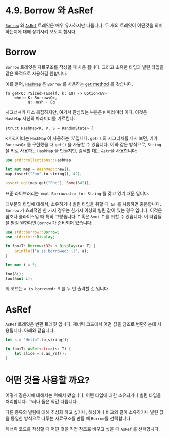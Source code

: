 # 4.9. Borrow 와 AsRef

[`Borrow`][borrow] 와 [`AsRef`][asref] 트레잇은 매우 유사하지만 다릅니다. 두 개의 트레잇이 어떤것을 의미하는지에 대해 상기시켜 보도록 합시다.

[borrow]: ../std/borrow/trait.Borrow.html
[asref]: ../std/convert/trait.AsRef.html

# Borrow

`Borrow` 트레잇은 자료구조를 작성할 때 사용 됩니다. 그리고 소유한 타입과 빌린 타입을 같은 목적으로 사용하길 원합니다.

예를 들어, [`HashMap`][hashmap] 은 `Borrow` 를 사용하는 [`get` method][get] 를 갖습니다.

```rust,ignore
fn get<Q: ?Sized>(&self, k: &Q) -> Option<&V>
    where K: Borrow<Q>,
          Q: Hash + Eq
```

[hashmap]: ../std/collections/struct.HashMap.html
[get]: ../std/collections/struct.HashMap.html#method.get

시그너쳐가 다소 복잡하지만, 여기서 관심있는 부분은 `K` 파라미터 이다.
이것은 `HashMap` 자신의 파라미터를 가르킨다:

```rust,ignore
struct HashMap<K, V, S = RandomState> {
```

`K` 파라미터는 `HashMap`  이 사용하는 _키_ 입니다. `get()` 의 시그너처를 다시 보면,  키가 `Borrow<Q>` 를 구현했을 때 `get()` 을 사용할 수 있습니다. 이와 같은 방식으로, `String` 을 키로 사용하는 `HashMap` 을 만들지만, 검색할 대는 `&str`을 사용합니다:

```rust
use std::collections::HashMap;

let mut map = HashMap::new();
map.insert("Foo".to_string(), 42);

assert_eq!(map.get("Foo"), Some(&42));
```

표준 라이브러리는 `impl Borrow<str> for String` 를 갖고 있기 때문 입니다.

대부분의 타입에 대해서, 소유하거나 빌린 타입을 취할 때, `&T` 를 사용하면 충분합니다.
`Borrow` 가 효과적인 한 가지 경우는 한가지 이상의 빌린 값이 있는 경우 입니다.
이것은 참조나 슬라이스일 때 특히 그렇습니다: `T` 혹은 `&mut T` 를 취할 수 있습니다.
이 타입들을 받길 원한다면 `Borrow` 가 준비되어 있습니다:

```rust
use std::borrow::Borrow;
use std::fmt::Display;

fn foo<T: Borrow<i32> + Display>(a: T) {
    println!("a is borrowed: {}", a);
}

let mut i = 5;

foo(&i);
foo(&mut i);
```

위 코드는 `a is borrowed: 5` 를 두 번 출력할 것 입니다.

# AsRef

`AsRef` 트레잇은 변환 트레잇 입니다. 제너릭 코드에서 어떤 값을 참조로 변환하는데 사용됩니다. 아래와 같습니다:

```rust
let s = "Hello".to_string();

fn foo<T: AsRef<str>>(s: T) {
    let slice = s.as_ref();
}
```

# 어떤 것을 사용할 까요?

어떻게 같은지에 대해서는 위에서 봤습니다: 어떤 타입에 대한 소유되거나 빌린 타입을 처리합니다. 그러나 둘은 약간 다릅니다.

다른 종류의 빌림에 대해 추상화 하고 싶거나, 해싱이나 비교와 같이 소유하거나 빌린 값을 동일한 방식으로 다루는 자료구조를 만들 때 `Borrow`를 선택합니다.

제너릭 코드를 작성할 때 어떤 것을 직접 참조로 바꾸고 싶을 때 `AsRef` 를 선택합니다.
